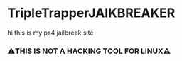 # TripleTrapperJAIKBREAKER
hi this is my ps4 jailbreak site
### ⚠️THIS IS NOT A HACKING TOOL FOR LINUX⚠️
